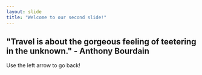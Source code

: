 ```yaml
---
layout: slide
title: "Welcome to our second slide!"
---
```

"Travel is about the gorgeous feeling of teetering in the unknown." - Anthony Bourdain
---
Use the left arrow to go back!
